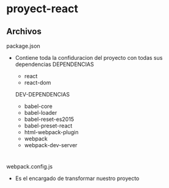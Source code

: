 proyect-react
=============

Archivos 
-
package.json 

- Contiene toda la confiduracion del proyecto con todas sus dependencias
  DEPENDENCIAS 
  - react 
  - react-dom
  
  DEV-DEPENDENCIAS 
  - babel-core 
  - babel-loader 
  - babel-reset-es2015
  - babel-preset-react
  - html-webpack-plugin
  - webpack 
  - webpack-dev-server 
#
#
webpack.config.js 

- Es el encargado de transformar nuestro proyecto
